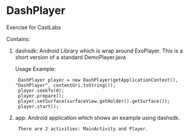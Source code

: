 # DashPlayer

Exercise for CastLabs

Contains:

1. dashsdk: Android Library which is wrap around ExoPlayer. This is a short version of a standard DemoPlayer.java


   Usage Example:

        DashPlayer player = new DashPlayer(getApplicationContext(),  "DashPlayer", contentUri.toString());
        player.seekTo(0);
        player.prepare();
        player.setSurface(surfaceView.getHolder().getSurface());
        player.start();

2. app: Android application which shows an example using dashsdk.

        There are 2 activities: MainActivity and Player.

